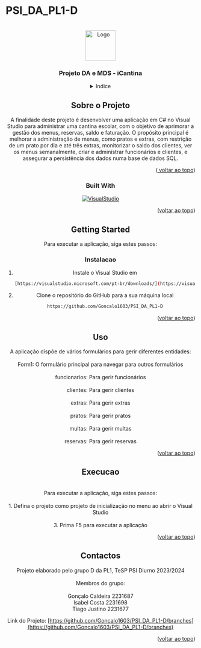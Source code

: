 # PSI_DA_PL1-D
<a name="readme-top"></a>

<br />
<div align="center">
  <a href="https://github.com/Goncalo1603/PSI_DA_PL1-D">
    <img src="images/images.png" alt="Logo" width="80" height="80">
  </a>

<h3 align="center">Projeto DA e MDS - iCantina</h3>

<details>
  <summary>Indice</summary>
  <ol>
    <li>
      <a href="#sobre-o-projeto">Sobre o Projeto</a>
      <ul>
        <li><a href="#built-with">Built With</a></li>
      </ul>
    </li>
    <li>
      <a href="#getting-started">Getting Started</a>
      <ul>
        <li><a href="#instalacao">Instalação</a></li>
      </ul>
    </li>
    <li><a href="#uso">Uso</a></li>
    <li><a href="#execucao">Execução</a></li>
    <li><a href="#contactos">Contactos</a></li>
  </ol>
</details>



## Sobre o Projeto

A finalidade deste projeto é desenvolver uma aplicação em C# no Visual Studio para administrar uma cantina escolar, com o objetivo de aprimorar a gestão dos menus, reservas, saldo e faturação. O propósito principal é melhorar a administração de menus, como pratos e extras, com restrição de um prato por dia e até três extras, monitorizar o saldo dos clientes, ver os menus semanalmente, criar e administrar funcionários e clientes, e assegurar a persistência dos dados numa base de dados SQL.

<p align="right">(<a href="#readme-top"> voltar ao topo</a>)</p>




### Built With

[![VisualStudio][visualstudio.microsoft.com]][VisualStudio-url]

<p align="right">(<a href="#readme-top">voltar ao topo</a>)</p>



## Getting Started

Para executar a aplicação, siga estes passos:


### Instalacao

1. Instale o Visual Studio em
   ```sh
   [https://visualstudio.microsoft.com/pt-br/downloads/](https://visualstudio.microsoft.com/pt-br/downloads/)
   ```

2. Clone o repositório do GitHub para a sua máquina local
   ```sh
   https://github.com/Goncalo1603/PSI_DA_PL1-D
   ```

<p align="right">(<a href="#readme-top">voltar ao topo</a>)</p>



## Uso

A aplicação dispõe de vários formulários para gerir diferentes entidades:
<br />
<br />
  Form1: O formulário principal para navegar para outros formulários
  <br />
  <br />
  funcionarios: Para gerir funcionários
  <br />
  <br />
  clientes: Para gerir clientes
  <br />
  <br />
  extras: Para gerir extras
  <br />
  <br />
  pratos: Para gerir pratos
  <br />
  <br />
  multas: Para gerir multas
  <br />
  <br />
  reservas: Para gerir reservas
<br />

<p align="right">(<a href="#readme-top">voltar ao topo</a>)</p>


## Execucao
<br />
Para executar a aplicação, siga estes passos:
<br />
  <br />
1. Defina o projeto como projeto de inicialização no menu ao abrir o Visual Studio
   <br />
     <br />
3. Prima F5 para executar a aplicação
   <br />
   
<p align="right">(<a href="#readme-top">voltar ao topo</a>)</p>



## Contactos

Projeto elaborado pelo grupo D da PL1, TeSP PSI Diurno 2023/2024
<br />
<br />
Membros do grupo:
<br />
<br />
  Gonçalo Caldeira 2231687
  <br />
  Isabel Costa 2231698
  <br />
  Tiago Justino 2231677
  <br />
  
  
  

Link do Projeto: [https://github.com/Goncalo1603/PSI_DA_PL1-D/branches](https://github.com/Goncalo1603/PSI_DA_PL1-D/branches)
<br />
<p align="right">(<a href="#readme-top">voltar ao topo</a>)</p>




[visualstudio.microsoft.com]: https://1000logos.net/wp-content/uploads/2023/04/Visual-Studio-Logo-2019.png
[VisualStudio-url]: visualstudio.microsoft.com
